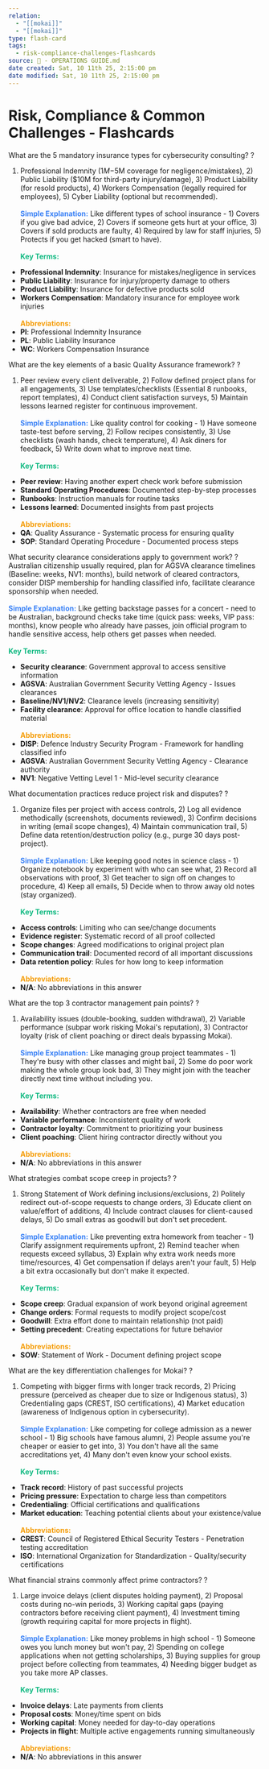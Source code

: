 ```yaml
---
relation:
  - "[[mokai]]"
  - "[[mokai]]"
type: flash-card
tags:
  - risk-compliance-challenges-flashcards
source: 📘 - OPERATIONS GUIDE.md
date created: Sat, 10 11th 25, 2:15:00 pm
date modified: Sat, 10 11th 25, 2:15:00 pm
---
```


# Risk, Compliance & Common Challenges - Flashcards

What are the 5 mandatory insurance types for cybersecurity consulting?
?
1) Professional Indemnity ($1M-$5M coverage for negligence/mistakes), 2) Public Liability ($10M for third-party injury/damage), 3) Product Liability (for resold products), 4) Workers Compensation (legally required for employees), 5) Cyber Liability (optional but recommended).
<br><br><span style="color: #3b82f6;">**Simple Explanation:**</span> Like different types of school insurance - 1) Covers if you give bad advice, 2) Covers if someone gets hurt at your office, 3) Covers if sold products are faulty, 4) Required by law for staff injuries, 5) Protects if you get hacked (smart to have).
<br><br><span style="color: #10b981;">**Key Terms:**</span>
- **Professional Indemnity**: Insurance for mistakes/negligence in services
- **Public Liability**: Insurance for injury/property damage to others
- **Product Liability**: Insurance for defective products sold
- **Workers Compensation**: Mandatory insurance for employee work injuries
<br><br><span style="color: #f59e0b;">**Abbreviations:**</span>
- **PI**: Professional Indemnity Insurance
- **PL**: Public Liability Insurance
- **WC**: Workers Compensation Insurance

What are the key elements of a basic Quality Assurance framework?
?
1) Peer review every client deliverable, 2) Follow defined project plans for all engagements, 3) Use templates/checklists (Essential 8 runbooks, report templates), 4) Conduct client satisfaction surveys, 5) Maintain lessons learned register for continuous improvement.
<br><br><span style="color: #3b82f6;">**Simple Explanation:**</span> Like quality control for cooking - 1) Have someone taste-test before serving, 2) Follow recipes consistently, 3) Use checklists (wash hands, check temperature), 4) Ask diners for feedback, 5) Write down what to improve next time.
<br><br><span style="color: #10b981;">**Key Terms:**</span>
- **Peer review**: Having another expert check work before submission
- **Standard Operating Procedures**: Documented step-by-step processes
- **Runbooks**: Instruction manuals for routine tasks
- **Lessons learned**: Documented insights from past projects
<br><br><span style="color: #f59e0b;">**Abbreviations:**</span>
- **QA**: Quality Assurance - Systematic process for ensuring quality
- **SOP**: Standard Operating Procedure - Documented process steps

What security clearance considerations apply to government work?
?
Australian citizenship usually required, plan for AGSVA clearance timelines (Baseline: weeks, NV1: months), build network of cleared contractors, consider DISP membership for handling classified info, facilitate clearance sponsorship when needed.
<br><br><span style="color: #3b82f6;">**Simple Explanation:**</span> Like getting backstage passes for a concert - need to be Australian, background checks take time (quick pass: weeks, VIP pass: months), know people who already have passes, join official program to handle sensitive access, help others get passes when needed.
<br><br><span style="color: #10b981;">**Key Terms:**</span>
- **Security clearance**: Government approval to access sensitive information
- **AGSVA**: Australian Government Security Vetting Agency - Issues clearances
- **Baseline/NV1/NV2**: Clearance levels (increasing sensitivity)
- **Facility clearance**: Approval for office location to handle classified material
<br><br><span style="color: #f59e0b;">**Abbreviations:**</span>
- **DISP**: Defence Industry Security Program - Framework for handling classified info
- **AGSVA**: Australian Government Security Vetting Agency - Clearance authority
- **NV1**: Negative Vetting Level 1 - Mid-level security clearance

What documentation practices reduce project risk and disputes?
?
1) Organize files per project with access controls, 2) Log all evidence methodically (screenshots, documents reviewed), 3) Confirm decisions in writing (email scope changes), 4) Maintain communication trail, 5) Define data retention/destruction policy (e.g., purge 30 days post-project).
<br><br><span style="color: #3b82f6;">**Simple Explanation:**</span> Like keeping good notes in science class - 1) Organize notebook by experiment with who can see what, 2) Record all observations with proof, 3) Get teacher to sign off on changes to procedure, 4) Keep all emails, 5) Decide when to throw away old notes (stay organized).
<br><br><span style="color: #10b981;">**Key Terms:**</span>
- **Access controls**: Limiting who can see/change documents
- **Evidence register**: Systematic record of all proof collected
- **Scope changes**: Agreed modifications to original project plan
- **Communication trail**: Documented record of all important discussions
- **Data retention policy**: Rules for how long to keep information
<br><br><span style="color: #f59e0b;">**Abbreviations:**</span>
- **N/A**: No abbreviations in this answer

What are the top 3 contractor management pain points?
?
1) Availability issues (double-booking, sudden withdrawal), 2) Variable performance (subpar work risking Mokai's reputation), 3) Contractor loyalty (risk of client poaching or direct deals bypassing Mokai).
<br><br><span style="color: #3b82f6;">**Simple Explanation:**</span> Like managing group project teammates - 1) They're busy with other classes and might bail, 2) Some do poor work making the whole group look bad, 3) They might join with the teacher directly next time without including you.
<br><br><span style="color: #10b981;">**Key Terms:**</span>
- **Availability**: Whether contractors are free when needed
- **Variable performance**: Inconsistent quality of work
- **Contractor loyalty**: Commitment to prioritizing your business
- **Client poaching**: Client hiring contractor directly without you
<br><br><span style="color: #f59e0b;">**Abbreviations:**</span>
- **N/A**: No abbreviations in this answer

What strategies combat scope creep in projects?
?
1) Strong Statement of Work defining inclusions/exclusions, 2) Politely redirect out-of-scope requests to change orders, 3) Educate client on value/effort of additions, 4) Include contract clauses for client-caused delays, 5) Do small extras as goodwill but don't set precedent.
<br><br><span style="color: #3b82f6;">**Simple Explanation:**</span> Like preventing extra homework from teacher - 1) Clarify assignment requirements upfront, 2) Remind teacher when requests exceed syllabus, 3) Explain why extra work needs more time/resources, 4) Get compensation if delays aren't your fault, 5) Help a bit extra occasionally but don't make it expected.
<br><br><span style="color: #10b981;">**Key Terms:**</span>
- **Scope creep**: Gradual expansion of work beyond original agreement
- **Change orders**: Formal requests to modify project scope/cost
- **Goodwill**: Extra effort done to maintain relationship (not paid)
- **Setting precedent**: Creating expectations for future behavior
<br><br><span style="color: #f59e0b;">**Abbreviations:**</span>
- **SOW**: Statement of Work - Document defining project scope

What are the key differentiation challenges for Mokai?
?
1) Competing with bigger firms with longer track records, 2) Pricing pressure (perceived as cheaper due to size or Indigenous status), 3) Credentialing gaps (CREST, ISO certifications), 4) Market education (awareness of Indigenous option in cybersecurity).
<br><br><span style="color: #3b82f6;">**Simple Explanation:**</span> Like competing for college admission as a newer school - 1) Big schools have famous alumni, 2) People assume you're cheaper or easier to get into, 3) You don't have all the same accreditations yet, 4) Many don't even know your school exists.
<br><br><span style="color: #10b981;">**Key Terms:**</span>
- **Track record**: History of past successful projects
- **Pricing pressure**: Expectation to charge less than competitors
- **Credentialing**: Official certifications and qualifications
- **Market education**: Teaching potential clients about your existence/value
<br><br><span style="color: #f59e0b;">**Abbreviations:**</span>
- **CREST**: Council of Registered Ethical Security Testers - Penetration testing accreditation
- **ISO**: International Organization for Standardization - Quality/security certifications

What financial strains commonly affect prime contractors?
?
1) Large invoice delays (client disputes holding payment), 2) Proposal costs during no-win periods, 3) Working capital gaps (paying contractors before receiving client payment), 4) Investment timing (growth requiring capital for more projects in flight).
<br><br><span style="color: #3b82f6;">**Simple Explanation:**</span> Like money problems in high school - 1) Someone owes you lunch money but won't pay, 2) Spending on college applications when not getting scholarships, 3) Buying supplies for group project before collecting from teammates, 4) Needing bigger budget as you take more AP classes.
<br><br><span style="color: #10b981;">**Key Terms:**</span>
- **Invoice delays**: Late payments from clients
- **Proposal costs**: Money/time spent on bids
- **Working capital**: Money needed for day-to-day operations
- **Projects in flight**: Multiple active engagements running simultaneously
<br><br><span style="color: #f59e0b;">**Abbreviations:**</span>
- **N/A**: No abbreviations in this answer
